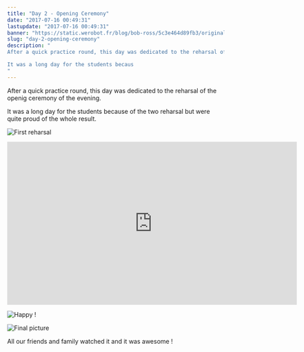 ```yaml
---
title: "Day 2 - Opening Ceremony"
date: "2017-07-16 00:49:31"
lastupdate: "2017-07-16 00:49:31"
banner: "https://static.werobot.fr/blog/bob-ross/5c3e464d89fb3/original.jpg"
slug: "day-2-opening-ceremony"
description: " 
After a quick practice round, this day was dedicated to the reharsal of the openig ceremony of the evening.

It was a long day for the students becaus
"
---
```

After a quick practice round, this day was dedicated to the reharsal of the openig ceremony of the evening.

It was a long day for the students because of the two reharsal but were quite proud of the whole result.

![First reharsal](https://static.werobot.fr/blog/bob-ross/5c3e464d89fb3/50.jpg "First reharsal")

<iframe width="672" height="378" src="https://www.youtube-nocookie.com/embed/utBxOvBnlUU" frameborder="0" allow="accelerometer; autoplay; encrypted-media; gyroscope; picture-in-picture" allowfullscreen></iframe>

![Happy !](https://static.werobot.fr/blog/bob-ross/5c3e464e4060c/50.jpg "Happy !")

![Final picture](https://static.werobot.fr/blog/bob-ross/5c3e464ecf77b/50.jpg "Final picture")

All our friends and family watched it and it was awesome !
    